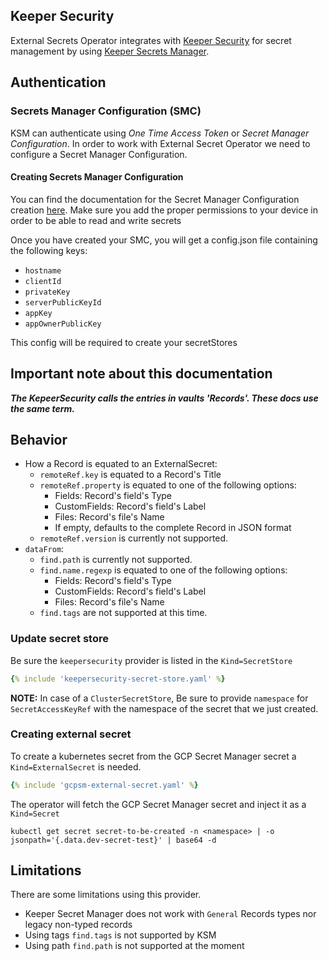 ## Keeper Security

External Secrets Operator integrates with [Keeper Security](https://www.keepersecurity.com/) for secret management by using [Keeper Secrets Manager](https://docs.keeper.io/secrets-manager/secrets-manager/about).


## Authentication

### Secrets Manager Configuration (SMC)

KSM can authenticate using *One Time Access Token* or *Secret Manager Configuration*. In order to work with External Secret Operator we need to configure a Secret Manager Configuration.

#### Creating Secrets Manager Configuration

You can find the documentation for the Secret Manager Configuration creation [here](https://docs.keeper.io/secrets-manager/secrets-manager/about/secrets-manager-configuration). Make sure you add the proper permissions to your device in order to be able to read and write secrets

Once you have created your SMC, you will get a config.json file containing the following keys:
- `hostname`
- `clientId`
- `privateKey`
- `serverPublicKeyId`
- `appKey`
- `appOwnerPublicKey`

This config will be required to create your secretStores

## Important note about this documentation
_**The KepeerSecurity calls the entries in vaults 'Records'. These docs use the same term.**_

## Behavior
* How a Record is equated to an ExternalSecret:
    * `remoteRef.key` is equated to a Record's Title
    * `remoteRef.property` is equated to one of the following options:
        * Fields: Record's field's Type
        * CustomFields: Record's field's Label
        * Files: Record's file's Name
        * If empty, defaults to the complete Record in JSON format
    * `remoteRef.version` is currently not supported.
* `dataFrom`:
    * `find.path` is currently not supported.
    * `find.name.regexp` is equated to one of the following options:
      * Fields: Record's field's Type
      * CustomFields: Record's field's Label
      * Files: Record's file's Name
    * `find.tags` are not supported at this time.

### Update secret store
Be sure the `keepersecurity` provider is listed in the `Kind=SecretStore`

```yaml
{% include 'keepersecurity-secret-store.yaml' %}
```

**NOTE:** In case of a `ClusterSecretStore`, Be sure to provide `namespace` for `SecretAccessKeyRef` with the namespace of the secret that we just created.

### Creating external secret

To create a kubernetes secret from the GCP Secret Manager secret a `Kind=ExternalSecret` is needed.

```yaml
{% include 'gcpsm-external-secret.yaml' %}
```

The operator will fetch the GCP Secret Manager secret and inject it as a `Kind=Secret`
```
kubectl get secret secret-to-be-created -n <namespace> | -o jsonpath='{.data.dev-secret-test}' | base64 -d
```

## Limitations

There are some limitations using this provider.
* Keeper Secret Manager does not work with `General` Records types nor legacy non-typed records
* Using tags `find.tags` is not supported by KSM
* Using path `find.path` is not supported at the moment
